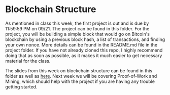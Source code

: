 # Blockchain Structure

As mentioned in class this week, the first project is out and is due by 11:59:59 PM on 09/21. The project can be found in this folder. For the project, you will be building a simple block that would go on Bitcoin's blockchain by using a previous block hash, a list of transactions, and finding your own nonce. More details can be found in the README.md file in the project folder. If you have not already cloned this repo, I highly recommend doing that as soon as possible, as it makes it much easier to get necessary material for the class.
  
The slides from this week on blockchain structure can be found in this folder as well as [here](https://docs.google.com/presentation/d/1pY8M0tsX3XhidKTRlnUyGd6FCARV6lcsyo-aSZ8o3ns/edit?usp=sharing). Next week we will be covering Proof-of-Work and Mining, which should help with the project if you are having any trouble getting started.